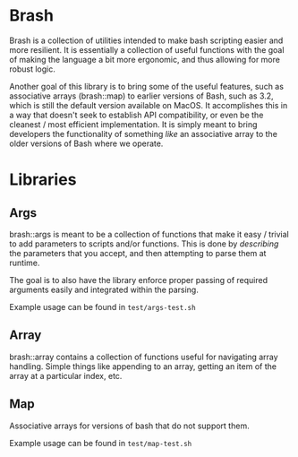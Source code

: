 # Brash

Brash is a collection of utilities intended to make bash scripting easier and more resilient. It is essentially a collection of useful functions with the goal of making the language a bit more ergonomic, and thus allowing for more robust logic.

Another goal of this library is to bring some of the useful features, such as associative arrays (brash::map) to earlier versions of Bash, such as 3.2, which is still the default version available on MacOS. It accomplishes this in a way that doesn't seek to establish API compatibility, or even be the cleanest / most efficient implementation. It is simply meant to bring developers the functionality of something _like_ an associative array to the older versions of Bash where we operate.

# Libraries

## Args
brash::args is meant to be a collection of functions that make it easy / trivial to add parameters to scripts and/or functions. This is done by _describing_ the parameters that you accept, and then attempting to parse them at runtime.

The goal is to also have the library enforce proper passing of required arguments easily and integrated within the parsing.

Example usage can be found in `test/args-test.sh`

## Array
brash::array contains a collection of functions useful for navigating array handling. Simple things like appending to an array, getting an item of the array at a particular index, etc.

## Map
Associative arrays for versions of bash that do not support them.

Example usage can be found in `test/map-test.sh`